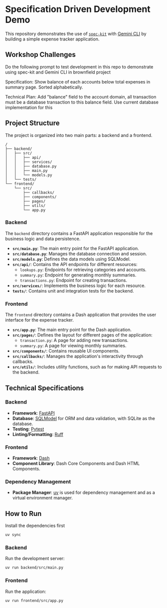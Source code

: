 # Specification Driven Development Demo

This repository demonstrates the use of [`spec-kit`](https://github.com/github/spec-kit) with [Gemini CLI](https://github.com/google-gemini/gemini-cli) by building a simple expense tracker application.

## Workshop Challenges

Do the following prompt to test development in this repo to demonstrate using spec-kit and Gemini CLI in brownfield project

Specification: Show balance of each accounts below total expenses in summary page. Sorted alphabetically.

Technical Plan: Add "balance" field to the account domain, all transaction must be a database transaction to this balance field. Use current database implementation for this

## Project Structure

The project is organized into two main parts: a backend and a frontend.

```
/
├── backend/
│   ├── src/
│   │   ├── api/
│   │   ├── services/
│   │   ├── database.py
│   │   ├── main.py
│   │   └── models.py
│   └── tests/
└── frontend/
    └── src/
        ├── callbacks/
        ├── components/
        ├── pages/
        ├── utils/
        └── app.py
```

### Backend

The `backend` directory contains a FastAPI application responsible for the business logic and data persistence.

- **`src/main.py`**: The main entry point for the FastAPI application.
- **`src/database.py`**: Manages the database connection and session.
- **`src/models.py`**: Defines the data models using SQLModel.
- **`src/api/`**: Contains the API endpoints for different resources:
    - `lookups.py`: Endpoints for retrieving categories and accounts.
    - `summary.py`: Endpoint for generating monthly summaries.
    - `transactions.py`: Endpoint for creating transactions.
- **`src/services/`**: Implements the business logic for each resource.
- **`tests/`**: Contains unit and integration tests for the backend.

### Frontend

The `frontend` directory contains a Dash application that provides the user interface for the expense tracker.

- **`src/app.py`**: The main entry point for the Dash application.
- **`src/pages/`**: Defines the layout for different pages of the application:
    - `transaction.py`: A page for adding new transactions.
    - `summary.py`: A page for viewing monthly summaries.
- **`src/components/`**: Contains reusable UI components.
- **`src/callbacks/`**: Manages the application's interactivity through callbacks.
- **`src/utils/`**: Includes utility functions, such as for making API requests to the backend.

## Technical Specifications

### Backend

- **Framework**: [FastAPI](https://fastapi.tiangolo.com/)
- **Database**: [SQLModel](https://sqlmodel.tiangolo.com/) for ORM and data validation, with SQLite as the database.
- **Testing**: [Pytest](https://docs.pytest.org/)
- **Linting/Formatting**: [Ruff](https://github.com/astral-sh/ruff)

### Frontend

- **Framework**: [Dash](https://dash.plotly.com/)
- **Component Library**: Dash Core Components and Dash HTML Components.

### Dependency Management

- **Package Manager**: [uv](https://github.com/astral-sh/uv) is used for dependency management and as a virtual environment manager.

## How to Run

Install the dependencies first

```bash
uv sync
```

### Backend

Run the development server:

```bash
uv run backend/src/main.py
```

### Frontend

Run the application:

```bash
uv run frontend/src/app.py
```
